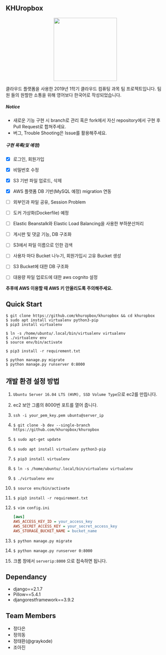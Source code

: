 ## KHUropbox

<p align="center"><img width="200" src="static/image/header.png" /></p>

클라우드 플랫폼을 사용한 2019년 1학기 클라우드 컴퓨팅 과목 팀 프로젝트입니다. 팀원 들의 원할한 소통을 위해 영어보다 한국어로 작성되었습니다.



##### Notice

- 새로운 기능 구현 시 branch로 관리 혹은 fork에서 자신 repository에서 구현 후 Pull Request로 합쳐주세요.
- 버그, Trouble Shooting은 Issue를 활용해주세요.



##### 구현 목록(및 예정)

- [x] 로그인, 회원가입  

- [x] 비밀번호 수정

- [x] S3 기반 파일 업로드, 삭제

- [x] AWS 플랫폼 DB 기반(MySQL 예정) migration 연동

- [ ] 외부인과 파일 공유, Session Problem

- [ ] 도커 가상화(Dockerfile) 예정

- [ ] Elastic Beanstalk와 Elastic Load Balancing을 사용한 부하분산처리

- [ ] 게시판 및 댓글 기능, DB 구조화

- [ ] S3에서 파일 이름으로 인한 검색

- [ ] 사용자 마다 Bucket 나누기, 회원가입시 고유 Bucket 생성

- [ ] S3 Bucket에 대한 DB 구조화

- [ ] 대용량 파일 업로드에 대한 aws cognito 설정

  

**추후에 AWS 이용할 때 AWS 키 안올리도록 주의해주세요.**



## Quick Start

```shell
$ git clone https://github.com/khuropbox/khuropbox && cd khuropbox
$ sudo apt install virtualenv python3-pip
$ pip3 install virtualenv

$ ln -s /home/ubuntu/.local/bin/virtualenv virtualenv
$ ./virtualenv env
$ source env/bin/activate

$ pip3 install -r requirement.txt

$ python manage.py migrate
$ python manage.py runserver 0:8000
```



## 개발 환경 설정 방법

1. `Ubuntu Server 16.04 LTS (HVM), SSD Volume Type`으로 ec2를 만듭니다.

2. ec2 보안 그룹의 8000번 포트를 열어 줍니다.

3. `ssh -i your_pem_key.pem ubuntu@server_ip` 

4. `$ git clone -b dev --single-branch https://github.com/khuropbox/khuropbox`

5. `$ sudo apt-get update`

6. `$ sudo apt install virtualenv python3-pip`

7. `$ pip3 install virtualenv`

8. `$ ln -s /home/ubuntu/.local/bin/virtualenv virtualenv`

9. `$ ./virtualenv env`

10. `$ source env/bin/activate`

11. `$ pip3 install -r requirement.txt`

12. `$ vim config.ini`

    ```ini
    [aws]
    AWS_ACCESS_KEY_ID = your_access_key
    AWS_SECRET_ACCESS_KEY = your_secret_access_key
    AWS_STORAGE_BUCKET_NAME = bucket_name
    ```

13. `$ python manage.py migrate`

14. `$ python manage.py runserver 0:8000`

15. 크롬 창에서 `serverip:8000` 으로 접속하면 됩니다.


## Dependancy

- django==2.1.7
- Pillow==5.4.1
- djangorestframework==3.9.2



## Team Members

- 정다은
- 정의동 
- 정태환(@graykode)
- 조아진